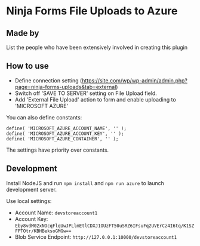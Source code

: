 # Ninja Forms File Uploads to Azure

## Made by

 List the people who have been extensively involved in creating this plugin

## How to use

* Define connection setting (https://site.com/wp/wp-admin/admin.php?page=ninja-forms-uploads&tab=external)
* Switch off 'SAVE TO SERVER' setting on File Upload field.
* Add 'External File Upload' action to form and enable uploading to 'MICROSOFT AZURE'

You can also define constants:

```
define( 'MICROSOFT_AZURE_ACCOUNT_NAME', '' );
define( 'MICROSOFT_AZURE_ACCOUNT_KEY', '' );
define( 'MICROSOFT_AZURE_CONTAINER', '' );
```

The settings have priority over constants.

## Development

Install NodeJS and run `npm install` and `npm run azure` to launch development server.

Use local settings:

- Account Name: `devstoreaccount1`
- Account Key: `Eby8vdM02xNOcqFlqUwJPLlmEtlCDXJ1OUzFT50uSRZ6IFsuFq2UVErCz4I6tq/K1SZFPTOtr/KBHBeksoGMGw==`
- Blob Service Endpoint: `http://127.0.0.1:10000/devstoreaccount1`
